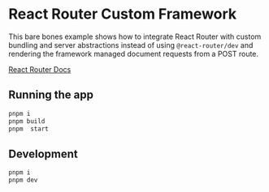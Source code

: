 # React Router Custom Framework

This bare bones example shows how to integrate React Router with custom bundling and server abstractions instead of using `@react-router/dev` and rendering the framework managed document requests from a POST route.

[React Router Docs](https://reactrouter.com)

## Running the app

```sh
pnpm i
pnpm build
pnpm  start
```

## Development

```sh
pnpm i
pnpm dev
```

